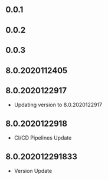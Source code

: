 ## 0.0.1
## 0.0.2
## 0.0.3
## 8.0.2020112405
## 8.0.2020122917
* Updating version to 8.0.2020122917
## 8.0.2020122918
* CI/CD Pipelines Update
## 8.0.202012291833

* Version Update
